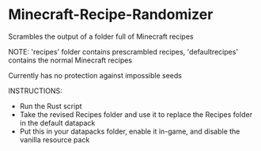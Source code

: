 # Minecraft-Recipe-Randomizer
Scrambles the output of a folder full of Minecraft recipes

NOTE: 'recipes' folder contains prescrambled recipes, 'defaultrecipes' contains the normal Minecraft recipes

Currently has no protection against impossible seeds


INSTRUCTIONS:
- Run the Rust script
- Take the revised Recipes folder and use it to replace the Recipes folder in the default datapack
- Put this in your datapacks folder, enable it in-game, and disable the vanilla resource pack
